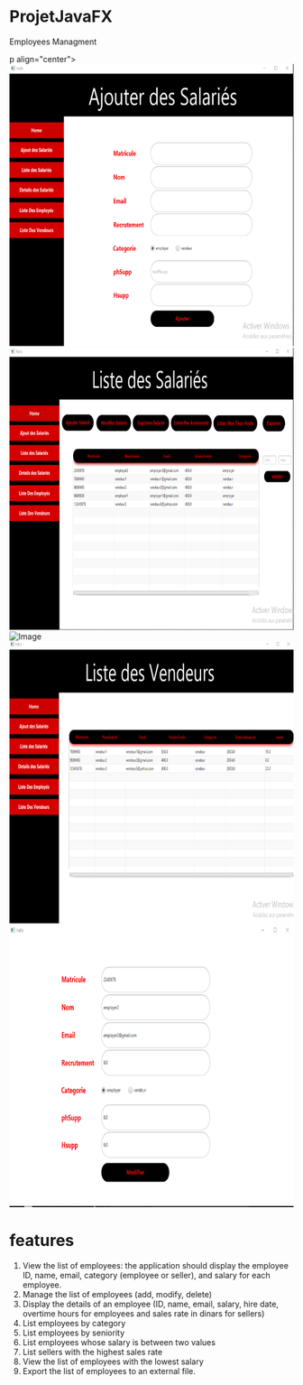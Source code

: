 # ProjetJavaFX
Employees Managment

p align="center">
    <img src="screenshots/1.png" alt="Image" height="500" />
    <img src="screenshots/2.png" alt="Image" height="500" />
    <img src="screenshots/3.jpg" alt="Image" height="500" />
    <img src="screenshots/4.png" alt="Image" height="500" />
    <img src="screenshots/5.png" alt="Image" height="500" />
  
  
</p>

# features
1. View the list of employees: the application should display the employee ID, name, email, category (employee or seller), and salary for each employee.
2. Manage the list of employees (add, modify, delete)
3. Display the details of an employee (ID, name, email, salary, hire date, overtime hours for employees and sales rate in dinars for sellers)
4. List employees by category
5. List employees by seniority
6. List employees whose salary is between two values
7. List sellers with the highest sales rate
8. View the list of employees with the lowest salary
9. Export the list of employees to an external file.
